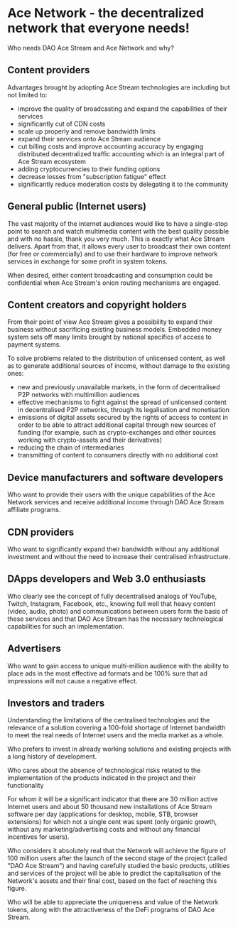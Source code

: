 # Ace Network - the decentralized network that everyone needs!

Who needs DAO Ace Stream and Ace Network and why?

## Content providers

Advantages brought by adopting Ace Stream technologies are including but not limited to:

* improve the quality of broadcasting and expand the capabilities of their services
* significantly cut of CDN costs
* scale up properly and remove bandwidth limits
* expand their services onto Ace Stream audience
* cut billing costs and improve accounting accuracy by engaging distributed decentralized traffic accounting which is an integral part of Ace Stream ecosystem
* adding cryptocurrencies to their funding options
* decrease losses from "subscription fatigue" effect
* significantly reduce moderation costs by delegating it to the community


## General public (Internet users)

 The vast majority of the internet audiences would like to have a single-stop point to search and watch multimedia content with the best quality possible and with no hassle, thank you very much. This is exactly what Ace Stream delivers. Apart from that, it allows every user to broadcast their own content (for free or commercially) and to use their hardware to improve network services in exchange for some profit in system tokens.

 When desired, either content broadcasting and consumption could be confidential when Ace Stream's onion routing mechanisms are engaged.

## Content creators and copyright holders

From their point of view Ace Stream gives a possibility to expand their business without sacrificing existing business models. Embedded money system sets off many limits brought by national specifics of access to payment systems.  


To solve problems related to the distribution of unlicensed content, as well as to generate additional sources of income, without damage to the existing ones:

- new and previously unavailable markets, in the form of decentralised P2P networks with multimillion audiences
- effective mechanisms to fight against the spread of unlicensed content in decentralised P2P networks, through its legalisation and monetisation
- emissions of digital assets secured by the rights of access to content in order to be able to attract additional capital through new sources of funding (for example, such as crypto-exchanges and other sources working with crypto-assets and their derivatives)
- reducing the chain of intermediaries
- transmitting of content to consumers directly with no additional cost


## Device manufacturers and software developers

Who want to provide their users with the unique capabilities of the Ace Network services and receive additional income through DAO Ace Stream affiliate programs.


## CDN providers

Who want to significantly expand their bandwidth without any additional investment and without the need to increase their centralised infrastructure.


##  DApps developers and Web 3.0 enthusiasts

Who clearly see the concept of fully decentralised analogs of YouTube, Twitch, Instagram, Facebook, etc., knowing full well that heavy content (video, audio, photo) and communications between users form the basis of these services and that DAO Ace Stream has the necessary technological capabilities for such an implementation.


## Advertisers

Who want to gain access to unique multi-million audience with the ability to place ads in the most effective ad formats and be 100% sure that ad impressions will not cause a negative effect.


## Investors and traders

Understanding the limitations of the centralised technologies and the relevance of a solution covering a 100-fold shortage of Internet bandwidth to meet the real needs of Internet users and the media market as a whole.

Who prefers to invest in already working solutions and existing projects with a long history of development.

Who cares about the absence of technological risks related to the implementation of the products indicated in the project and their functionality

For whom it will be a significant indicator that there are 30 million active Internet users and about 50 thousand new installations of Ace Stream software per day (applications for desktop, mobile, STB, browser extensions) for which not a single cent was spent (only organic growth, without any marketing/advertising costs and without any financial incentives for users).

Who considers it absolutely real that the Network will achieve the figure of 100 million users after the launch of the second stage of the project (called "DAO Ace Stream") and having carefully studied the basic products, utilities and services of the project will be able to predict the capitalisation of the Network's assets and their final cost, based on the fact of reaching this figure.

Who will be able to appreciate the uniqueness and value of the Network tokens, along with the attractiveness of the DeFi programs of DAO Ace Stream.
